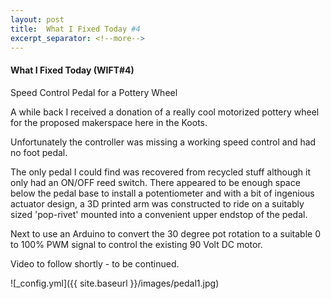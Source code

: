 ```yaml
---
layout: post
title:  What I Fixed Today #4
excerpt_separator: <!--more-->
---
```


#### What I Fixed Today (WIFT#4)

Speed Control Pedal for a Pottery Wheel 


A while back I received a donation of a really cool motorized pottery wheel 
for the proposed makerspace here in the Koots.

Unfortunately the controller was missing a working speed control and had no foot pedal.

The only pedal I could find was recovered from recycled stuff although it only had an ON/OFF reed
switch.
There appeared to be enough space below the pedal base to install a potentiometer
and with a bit of ingenious actuator design, a 3D printed arm was constructed to ride 
on a suitably sized 'pop-rivet' mounted into a convenient upper endstop of the pedal.

Next to use an Arduino to convert the 30 degree pot rotation to a suitable 0 to 100% 
PWM signal to control the existing 90 Volt DC motor.

Video to follow shortly - to be continued.

![_config.yml]({{ site.baseurl }}/images/pedal1.jpg)


